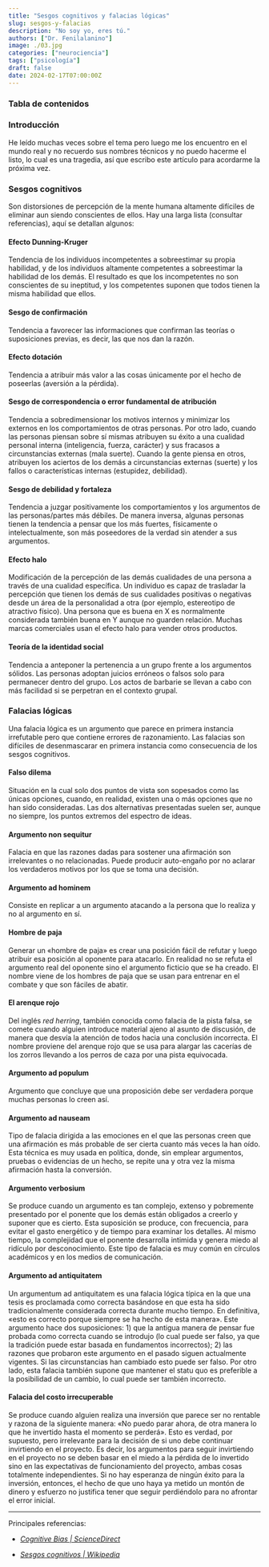 ```yaml
---
title: "Sesgos cognitivos y falacias lógicas"
slug: sesgos-y-falacias
description: "No soy yo, eres tú."
authors: ["Dr. Fenilalanino"]
image: ./03.jpg
categories: ["neurociencia"]
tags: ["psicología"]
draft: false
date: 2024-02-17T07:00:00Z
---
```


### Tabla de contenidos


### Introducción
He leído muchas veces sobre el tema pero luego me los encuentro en el mundo real y no recuerdo sus nombres técnicos y no puedo hacerme el listo, lo cual es una tragedia, así que escribo este artículo para acordarme la próxima vez.

### Sesgos cognitivos
Son distorsiones de percepción de la mente humana altamente difíciles de eliminar aun siendo conscientes de ellos. Hay una larga lista (consultar referencias), aquí se detallan algunos:

#### Efecto Dunning-Kruger
Tendencia de los individuos incompetentes a sobreestimar su propia habilidad, y de los individuos altamente competentes a sobreestimar la habilidad de los demás. El resultado es que los incompetentes no son conscientes de su ineptitud, y los competentes suponen que todos tienen la misma habilidad que ellos.

#### Sesgo de confirmación
Tendencia a favorecer las informaciones que confirman las teorías o suposiciones previas, es decir, las que nos dan la razón.

#### Efecto dotación
Tendencia a atribuir más valor a las cosas únicamente por el hecho de poseerlas (aversión a la pérdida).

#### Sesgo de correspondencia o error fundamental de atribución
Tendencia a sobredimensionar los motivos internos y minimizar los externos en los comportamientos de otras personas. Por otro lado, cuando las personas piensan sobre sí mismas atribuyen su éxito a una cualidad personal interna (inteligencia, fuerza, carácter) y sus fracasos a circunstancias externas (mala suerte). Cuando la gente piensa en otros, atribuyen los aciertos de los demás a circunstancias externas (suerte) y los fallos o características internas (estupidez, debilidad).

#### Sesgo de debilidad y fortaleza
Tendencia a juzgar positivamente los comportamientos y los argumentos de las personas/partes más débiles. De manera inversa, algunas personas tienen la tendencia a pensar que los más fuertes, físicamente o intelectualmente, son más poseedores de la verdad sin atender a sus argumentos.

#### Efecto halo
Modificación de la percepción de las demás cualidades de una persona a través de una cualidad específica. Un individuo es capaz de trasladar la percepción que tienen los demás de sus cualidades positivas o negativas desde un área de la personalidad a otra (por ejemplo, estereotipo de atractivo físico). Una persona que es buena en X es normalmente considerada también buena en Y aunque no guarden relación. Muchas marcas comerciales usan el efecto halo para vender otros productos.

#### Teoría de la identidad social
Tendencia a anteponer la pertenencia a un grupo frente a los argumentos sólidos. Las personas adoptan juicios erróneos o falsos solo para permanecer dentro del grupo. Los actos de barbarie se llevan a cabo con más facilidad si se perpetran en el contexto grupal.


### Falacias lógicas

Una falacia lógica es un argumento que parece en primera instancia irrefutable pero que contiene errores de razonamiento. Las falacias son difíciles de desenmascarar en primera instancia como consecuencia de los sesgos cognitivos.

#### Falso dilema
Situación en la cual solo dos puntos de vista son sopesados como las únicas opciones, cuando, en realidad, existen una o más opciones que no han sido consideradas. Las dos alternativas presentadas suelen ser, aunque no siempre, los puntos extremos del espectro de ideas.

#### Argumento non sequitur
Falacia en que las razones dadas para sostener una afirmación son irrelevantes o no relacionadas. Puede producir auto-engaño por no aclarar los verdaderos motivos por los que se toma una decisión.

#### Argumento ad hominem
Consiste en replicar a un argumento atacando a la persona que lo realiza y no al argumento en sí.

#### Hombre de paja
Generar un «hombre de paja» es crear una posición fácil de refutar y luego atribuir esa posición al oponente para atacarlo. En realidad no se refuta el argumento real del oponente sino el argumento ficticio que se ha creado. El nombre viene de los hombres de paja que se usan para entrenar en el combate y que son fáciles de abatir.

#### El arenque rojo
Del inglés *red herring*, también conocida como falacia de la pista falsa, se comete cuando alguien introduce material ajeno al asunto de discusión, de manera que desvía la atención de todos hacia una conclusión incorrecta. El nombre proviene del arenque rojo que se usa para alargar las cacerías de los zorros llevando a los perros de caza por una pista equivocada.

#### Argumento ad populum
Argumento que concluye que una proposición debe ser verdadera porque muchas personas lo creen así.

#### Argumento ad nauseam
Tipo de falacia dirigida a las emociones en el que las personas creen que una afirmación es más probable de ser cierta cuanto más veces la han oído. Esta técnica es muy usada en política, donde, sin emplear argumentos, pruebas o evidencias de un hecho, se repite una y otra vez la misma afirmación hasta la conversión.

#### Argumento verbosium
Se produce cuando un argumento es tan complejo, extenso y pobremente presentado por el ponente que los demás están obligados a creerlo y suponer que es cierto. Esta suposición se produce, con frecuencia, para evitar el gasto energético y de tiempo para examinar los detalles. Al mismo tiempo, la complejidad que el ponente desarrolla intimida y genera miedo al ridículo por desconocimiento. Este tipo de falacia es muy común en círculos académicos y en los medios de comunicación. 

#### Argumento ad antiquitatem
Un argumentum ad antiquitatem es una falacia lógica típica en la que una tesis es proclamada como correcta basándose en que esta ha sido tradicionalmente considerada correcta durante mucho tiempo. En definitiva, «esto es correcto porque siempre se ha hecho de esta manera». Este argumento hace dos suposiciones: 1) que la antigua manera de pensar fue probada como correcta cuando se introdujo (lo cual puede ser falso, ya que la tradición puede estar basada en fundamentos incorrectos); 2) las razones que probaron este argumento en el pasado siguen actualmente vigentes. Si las circunstancias han cambiado esto puede ser falso. Por otro lado, esta falacia también supone que mantener el statu quo es preferible a la posibilidad de un cambio, lo cual puede ser también incorrecto. 

#### Falacia del costo irrecuperable
Se produce cuando alguien realiza una inversión que parece ser no rentable y razona de la siguiente manera: «No puedo parar ahora, de otra manera lo que he invertido hasta el momento se perderá». Esto es verdad, por supuesto, pero irrelevante para la decisión de si uno debe continuar invirtiendo en el proyecto. Es decir, los argumentos para seguir invirtiendo en el proyecto no se deben basar en el miedo a la pérdida de lo invertido sino en las expectativas de funcionamiento del proyecto, ambas cosas totalmente independientes. Si no hay esperanza de ningún éxito para la inversión, entonces, el hecho de que uno haya ya metido un montón de dinero y esfuerzo no justifica tener que seguir perdiéndolo para no afrontar el error inicial.


---

Principales referencias:

- *[Cognitive Bias | ScienceDirect](https://www.sciencedirect.com/topics/neuroscience/cognitive-bias)*

- *[Sesgos cognitivos | Wikipedia](https://es.wikipedia.org/wiki/Anexo:Sesgos_cognitivos)*
